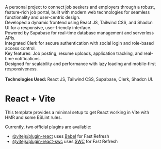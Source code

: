 A personal project to connect job seekers and employers through a robust, feature-rich job portal, built with modern web technologies for seamless functionality and user-centric design.<br>
Developed a dynamic frontend using React JS, Tailwind CSS, and Shadcn UI for a responsive, user-friendly interface.<br>
Powered by Supabase for real-time database management and serverless APIs.<br>
Integrated Clerk for secure authentication with social login and role-based access control.<br>
Key features: Job posting, resume uploads, application tracking, and real-time notifications.<br>
Designed for scalability and performance with lazy loading and mobile-first responsiveness.<br><br>
<b>Technologies Used:</b> React JS, Tailwind CSS, Supabase, Clerk, Shadcn UI.<br>


# React + Vite

This template provides a minimal setup to get React working in Vite with HMR and some ESLint rules.

Currently, two official plugins are available:

- [@vitejs/plugin-react](https://github.com/vitejs/vite-plugin-react/blob/main/packages/plugin-react/README.md) uses [Babel](https://babeljs.io/) for Fast Refresh
- [@vitejs/plugin-react-swc](https://github.com/vitejs/vite-plugin-react-swc) uses [SWC](https://swc.rs/) for Fast Refresh
